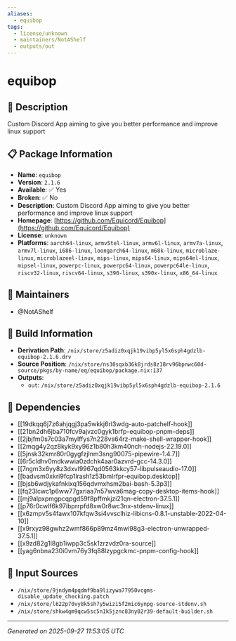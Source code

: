```yaml
---
aliases:
  - equibop
tags:
  - license/unknown
  - maintainers/NotAShelf
  - outputs/out
---
```


# equibop

## 📝 Description

Custom Discord App aiming to give you better performance and improve linux support

## 📋 Package Information

- **Name**: `equibop`
- **Version**: `2.1.6`
- **Available**: ✅ Yes
- **Broken**: ✅ No
- **Description**: Custom Discord App aiming to give you better performance and improve linux support
- **Homepage**: [https://github.com/Equicord/Equibop](https://github.com/Equicord/Equibop)
- **License**: `unknown`
- **Platforms**: `aarch64-linux`, `armv5tel-linux`, `armv6l-linux`, `armv7a-linux`, `armv7l-linux`, `i686-linux`, `loongarch64-linux`, `m68k-linux`, `microblaze-linux`, `microblazeel-linux`, `mips-linux`, `mips64-linux`, `mips64el-linux`, `mipsel-linux`, `powerpc-linux`, `powerpc64-linux`, `powerpc64le-linux`, `riscv32-linux`, `riscv64-linux`, `s390-linux`, `s390x-linux`, `x86_64-linux`
## 👥 Maintainers

- @NotAShelf


## 🔧 Build Information

- **Derivation Path**: `/nix/store/z5adiz0xqjk19vibp5yl5x6sph4gdzlb-equibop-2.1.6.drv`
- **Source Position**: `/nix/store/ns30sqxb36k8jrds8z18rv96bpnwc60d-source/pkgs/by-name/eq/equibop/package.nix:137`
- **Outputs**:
  - `out`:  `/nix/store/z5adiz0xqjk19vibp5yl5x6sph4gdzlb-equibop-2.1.6`

## 🔗 Dependencies

- [[19dkqq6j7z6ahjqgj3pa5wkkj6rl3wdg-auto-patchelf-hook]]
- [[21bn2dh6jba710fcv9ajvzc0gyk1brfp-equibop-pnpm-deps]]
- [[2jbjfm0s7c03a7mylffys7n228vs64rz-make-shell-wrapper-hook]]
- [[2mqg4y2qz8kyk9xy96z1b80h3km40nch-nodejs-22.19.0]]
- [[5jnsk32kmr80r0gygfzjlnm3sng90075-pipewire-1.4.7]]
- [[6r5cldhv0mdkwwia0zdchk4aar0azvrd-gcc-14.3.0]]
- [[7ngm3x6yy8z3dxvl9967qd0563kkcy57-libpulseaudio-17.0]]
- [[badvsm0xkri9fcp1lrash1z53bmlrfpr-equibop.desktop]]
- [[bjsb6wdjykafnkixq156qdvmxhsm2bai-bash-5.3p3]]
- [[fq23lcwc1p6ww77gxriaa7n57wva6mag-copy-desktop-items-hook]]
- [[mj9alpxpmgpcqpgd59f8pffmkjzi21qn-electron-37.5.1]]
- [[p76r0cwlf6k97ibprrpfd8xw0r8wc3nx-stdenv-linux]]
- [[x6zmpv5s4fawx107kfqw3si4vvsclhiz-libicns-0.8.1-unstable-2022-04-10]]
- [[x9rxyz98gwhz2wmf866p89mz4mwi98g3-electron-unwrapped-37.5.1]]
- [[x9zd82g1l8gb1iwpp3c5sk1zrzvdz0ra-source]]
- [[yag6nbna230i0vm76y3fq88lzypgckmc-pnpm-config-hook]]

## 📁 Input Sources

- `/nix/store/9jndym4pqdmf9ba9lizywa77950vcgms-disable_update_checking.patch`
- `/nix/store/l622p70vy8k5sh7y5wizi5f2mic6ynpg-source-stdenv.sh`
- `/nix/store/shkw4qm9qcw5sc5n1k5jznc83ny02r39-default-builder.sh`

---
*Generated on 2025-09-27 11:53:05 UTC*
